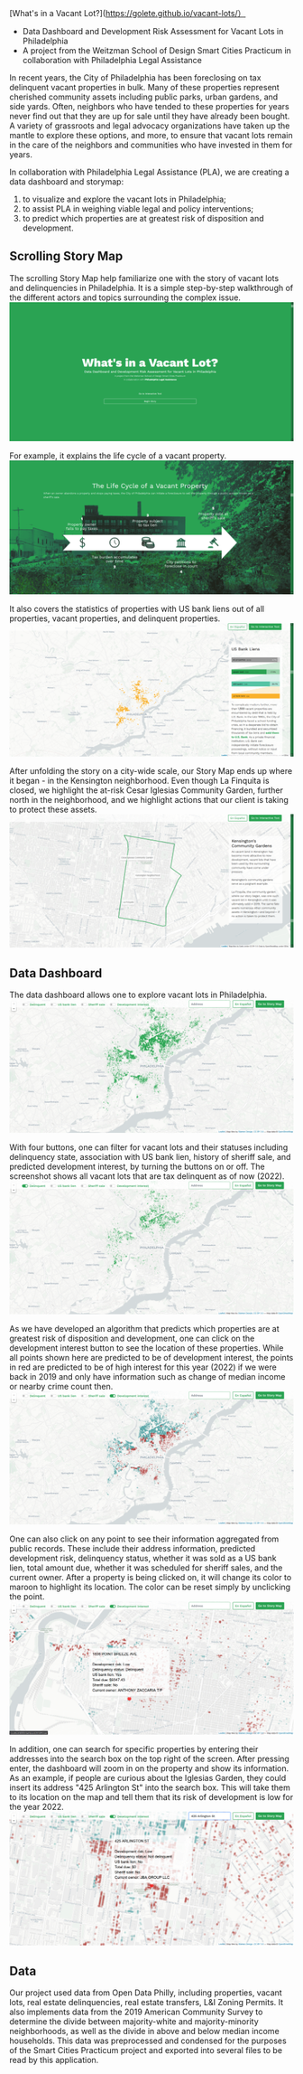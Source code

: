 [What's in a Vacant Lot?](https://golete.github.io/vacant-lots/）
* Data Dashboard and Development Risk Assessment for Vacant Lots in Philadelphia
* A project from the Weitzman School of Design Smart Cities Practicum in collaboration with Philadelphia Legal Assistance

In recent years, the City of Philadelphia has been foreclosing on tax delinquent vacant properties in bulk. Many of these properties represent cherished community assets including public parks, urban gardens, and side yards. Often, neighbors who have tended to these properties for years never find out that they are up for sale until they have already been bought. A variety of grassroots and legal advocacy organizations have taken up the mantle to explore these options, and more, to ensure that vacant lots remain in the care of the neighbors and communities who have invested in them for years. 

In collaboration with Philadelphia Legal Assistance (PLA), we are creating a data dashboard and storymap:
1. to visualize and explore the vacant lots in Philadelphia; 
2. to assist PLA in weighing viable legal and policy interventions;
3. to predict which properties are at greatest risk of disposition and development.

## Scrolling Story Map
The scrolling Story Map help familiarize one with the story of vacant lots and delinquencies in Philadelphia. It is a simple step-by-step walkthrough of the different actors and topics surrounding the complex issue.
![storyMapHome](img/screenshots/storyMapHome.png)

For example, it explains the life cycle of a vacant property.
![storyMapLifeCycle](img/screenshots/storyMapLifeCycle.png)

It also covers the statistics of properties with US bank liens out of all properties, vacant properties, and delinquent properties.
![storyMapUSBankLiens](img/screenshots/storyMapUSBankLiens.png)

After unfolding the story on a city-wide scale, our Story Map ends up where it began - in the Kensington neighborhood. Even though La Finquita is closed, we highlight the at-risk Cesar Iglesias Community Garden, further north in the neighborhood, and we highlight actions that our client is taking to protect these assets.
![storyMapKensington](img/screenshots/storyMapKensington.png)

## Data Dashboard
The data dashboard allows one to explore vacant lots in Philadelphia.
![homePage](img/screenshots/homePage.png)

With four buttons, one can filter for vacant lots and their statuses including delinquency state, association with US bank lien, history of sheriff sale, and predicted development interest, by turning the buttons on or off. The screenshot shows all vacant lots that are tax delinquent as of now (2022).
![delinquentButtonOn](img/screenshots/delinquentButtonOn.png)

As we have developed an algorithm that predicts which properties are at greatest risk of disposition and development, one can click on the development interest button to see the location of these properties. While all points shown here are predicted to be of development interest, the points in red are predicted to be of high interest for this year (2022) if we were back in 2019 and only have information such as change of median income or nearby crime count then.
![devInterestButtonOn](img/screenshots/devInterestButtonOn.png)

One can also click on any point to see their information aggregated from public records. These include their address information, predicted development risk, delinquency status, whether it was sold as a US bank lien, total amount due, whether it was scheduled for sheriff sales, and the current owner. After a property is being clicked on, it will change its color to maroon to highlight its location. The color can be reset simply by unclicking the point.
![clickPointExample](img/screenshots/clickPointExample.png) 

In addition, one can search for specific properties by entering their addresses into the search box on the top right of the screen. After pressing enter, the dashboard will zoom in on the property and show its information. As an example, if people are curious about the Iglesias Garden, they could insert its address "425 Arlington St" into the search box. This will take them to its location on the map and tell them that its risk of development is low for the year 2022.
![iglesiasGardenExample](img/screenshots/iglesiasGardenExample.png)

## Data
Our project used data from Open Data Philly, including properties, vacant lots, real estate delinquencies, real estate transfers, L&I Zoning Permits. It also implements data from the 2019 American Community Survey to determine the divide between majority-white and majority-minority neighborhoods, as well as the divide in above and below median income households. This data was preprocessed and condensed for the purposes of the Smart Cities Practicum project and exported into several files to be read by this application.
